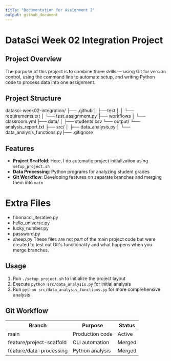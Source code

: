 ```yaml
---
title: "Documentation for Assignment 2"
output: github_document
---
```


# DataSci Week 02 Integration Project

## Project Overview
The purpose of this project is to combine three skills — using Git for version control, using the command line to automate setup, and writing Python code to process data into one assignment.

## Project Structure
datasci-week02-integration/ ├── .github │ ├──test │ │ └── requirements.txt │ └── test_assignment.py ├── workflows │ └── classroom.yml ├── data/ │ ├── students.csv └── output/ └── analysis_report.txt ├── src/ │ ├── data_analysis.py │ └── data_analysis_functions.py├── .gitignore 

## Features
- **Project Scaffold**: Here, I do automatic project initialization using `setup_project.sh`
- **Data Processing**: Python programs for analyzing student grades
- **Git Workflow**: Developing features on separate branches and merging them into `main`

# Extra Files
- fibonacci_iterative.py
- hello_universe.py
- lucky_number.py
- password.py
- sheep.py
These files are not part of the main project code but were created to test out Git's functionality and what happens when you merge branches.

## Usage
1. Run `./setup_project.sh` to initialize the project layout
2. Execute `python src/data_analysis.py` for initial analysis
3. Run `python src/data_analysis_functions.py` for more comprehensive analysis

## Git Workflow
| Branch | Purpose | Status |
|--------|---------|--------|
| main | Production code | Active |
| feature/project-scaffold | CLI automation | Merged |
| feature/data-processing | Python analysis | Merged |